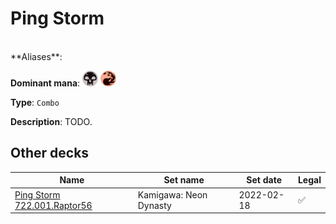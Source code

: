 <!-- This page is automatically generated by Myr: do not update it manually. Changes directly applied here will be lost. -->
# Ping Storm
<br/>
**Aliases**: 

**Dominant mana**: <img src="../resources/images/mana/B.png" width="25"/> <img src="../resources/images/mana/R.png" width="25"/>

**Type**: `Combo`

**Description**: TODO.








## **Other decks**

| Name | Set name | Set date | Legal |
| -----| -------- | -------- | ----- |
| [Ping Storm 722.001.Raptor56](https://www.mtggoldfish.com/deck/4643658) | Kamigawa: Neon Dynasty | 2022-02-18 | ✅ |



